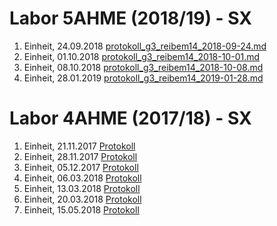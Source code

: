  # Labor 5AHME (2018/19) - SX   
 1. Einheit, 24.09.2018 [protokoll_g3_reibem14_2018-09-24.md](/reibem14/protokoll_g3_reibem14_2018-09-24.md)    
 2. Einheit, 01.10.2018 [protokoll_g3_reibem14_2018-10-01.md](/reibem14/protokoll_g3_reibem14_2018-10-01.md)   
 3. Einheit, 08.10.2018 [protokoll_g3_reibem14_2018-10-08.md](/reibem14/protokoll_g3_reibem14_2018-10-08.md)   
 4. Einheit, 28.01.2019 [protokoll_g3_reibem14_2019-01-28.md](/reibem14/protokoll_g3_reibem14_2019-01-28.md) 

     
     
       
        
        
        
 # Labor 4AHME (2017/18) - SX

 1. Einheit, 21.11.2017  [Protokoll](/reibem14/README_17_11_21.md)
 2. Einheit, 28.11.2017  [Protokoll](/reibem14/README_17_11_28.md)
 3. Einheit, 05.12.2017  [Protokoll](/reibem14/README_17_12_05.md)
 4. Einheit, 06.03.2018  [Protokoll](/reibem14/README_06_03_2018.md)  
 5. Einheit, 13.03.2018  [Protokoll](/reibem14/README_13_03_2018.md)  
 6. Einheit, 20.03.2018  [Protokoll](/reibem14/README_20_03_2018.md)    
 7. Einheit, 15.05.2018  [Protokoll](/reibem14/README_15_05_2018.md)
 
